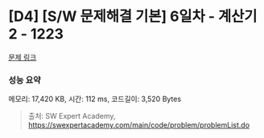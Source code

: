 # [D4] [S/W 문제해결 기본] 6일차 - 계산기2 - 1223 

[문제 링크](https://swexpertacademy.com/main/code/problem/problemDetail.do?contestProbId=AV14nnAaAFACFAYD) 

### 성능 요약

메모리: 17,420 KB, 시간: 112 ms, 코드길이: 3,520 Bytes



> 출처: SW Expert Academy, https://swexpertacademy.com/main/code/problem/problemList.do